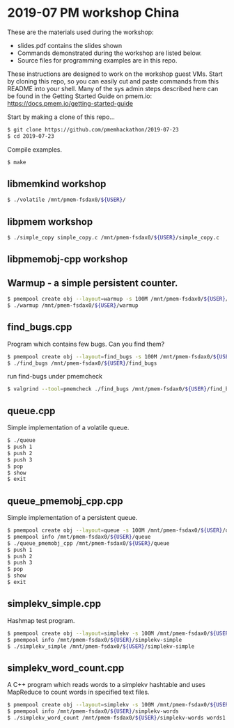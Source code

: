 # 2019-07 PM workshop China #

These are the materials used during the workshop:
- slides.pdf contains the slides shown
- Commands demonstrated during the workshop are listed below.
- Source files for programming examples are in this repo.

These instructions are designed to work on the workshop guest VMs.
Start by cloning this repo, so you can easily cut and paste commands from
this README into your shell.
Many of the sys admin steps described here can be found in the
Getting Started Guide on pmem.io:
https://docs.pmem.io/getting-started-guide

Start by making a clone of this repo...
```sh
$ git clone https://github.com/pmemhackathon/2019-07-23
$ cd 2019-07-23
```

Compile examples.
```sh
$ make
```

## libmemkind workshop ##

```sh
$ ./volatile /mnt/pmem-fsdax0/${USER}/
```

## libpmem workshop ##

```sh
$ ./simple_copy simple_copy.c /mnt/pmem-fsdax0/${USER}/simple_copy.c
```


## libpmemobj-cpp workshop ##

## Warmup - a simple persistent counter. ##

```sh
$ pmempool create obj --layout=warmup -s 100M /mnt/pmem-fsdax0/${USER}/warmup
$ ./warmup /mnt/pmem-fsdax0/${USER}/warmup
```

## find_bugs.cpp ##

Program which contains few bugs. Can you find them?
```sh
$ pmempool create obj --layout=find_bugs -s 100M /mnt/pmem-fsdax0/${USER}/find_bugs
$ ./find_bugs /mnt/pmem-fsdax0/${USER}/find_bugs
```
run find-bugs under pmemcheck
```sh
$ valgrind --tool=pmemcheck ./find_bugs /mnt/pmem-fsdax0/${USER}/find_bugs
```

## queue.cpp ##

Simple implementation of a volatile queue.
```sh
$ ./queue
$ push 1
$ push 2
$ push 3
$ pop
$ show
$ exit
```

## queue_pmemobj_cpp.cpp ##

Simple implementation of a persistent queue.
```sh
$ pmempool create obj --layout=queue -s 100M /mnt/pmem-fsdax0/${USER}/queue
$ pmempool info /mnt/pmem-fsdax0/${USER}/queue
$ ./queue_pmemobj_cpp /mnt/pmem-fsdax0/${USER}/queue
$ push 1
$ push 2
$ push 3
$ pop
$ show
$ exit
```

## simplekv_simple.cpp ##

Hashmap test program.
```sh
$ pmempool create obj --layout=simplekv -s 100M /mnt/pmem-fsdax0/${USER}/simplekv-simple
$ pmempool info /mnt/pmem-fsdax0/${USER}/simplekv-simple
$ ./simplekv_simple /mnt/pmem-fsdax0/${USER}/simplekv-simple
```

## simplekv_word_count.cpp ##

A C++ program which reads words to a simplekv hashtable and uses MapReduce
to count words in specified text files.
```sh
$ pmempool create obj --layout=simplekv -s 100M /mnt/pmem-fsdax0/${USER}/simplekv-words
$ pmempool info /mnt/pmem-fsdax0/${USER}/simplekv-words
$ ./simplekv_word_count /mnt/pmem-fsdax0/${USER}/simplekv-words words1.txt words2.txt
```
